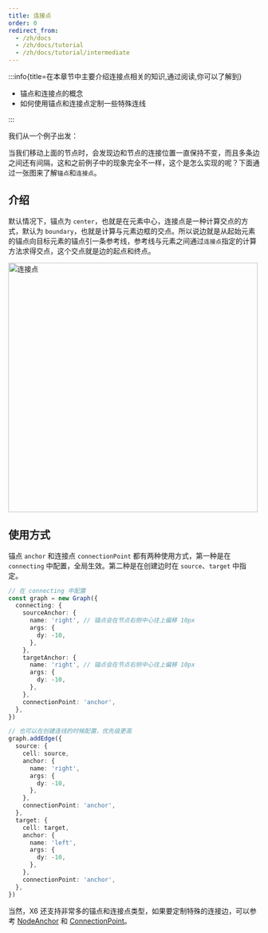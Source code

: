 ```yaml
---
title: 连接点
order: 0
redirect_from:
  - /zh/docs
  - /zh/docs/tutorial
  - /zh/docs/tutorial/intermediate
---
```


:::info{title=在本章节中主要介绍连接点相关的知识,通过阅读,你可以了解到}

- 锚点和连接点的概念
- 如何使用锚点和连接点定制一些特殊连线

:::

我们从一个例子出发：

<code id="connection-point-multi" src="@/src/tutorial/intermediate/connection-point/multi/index.tsx"></code>

当我们移动上面的节点时，会发现边和节点的连接位置一直保持不变，而且多条边之间还有间隔，这和之前例子中的现象完全不一样，这个是怎么实现的呢？下面通过一张图来了解`锚点`和`连接点`。

## 介绍

默认情况下，锚点为 `center`，也就是在元素中心，连接点是一种计算交点的方式，默认为 `boundary`，也就是计算与元素边框的交点。所以说边就是从起始元素的锚点向目标元素的锚点引一条参考线，参考线与元素之间通过`连接点`指定的计算方法求得交点，这个交点就是边的起点和终点。

<img src="https://gw.alipayobjects.com/mdn/rms_43231b/afts/img/A*RhX1SYh1K-QAAAAAAAAAAAAAARQnAQ" alt="连接点" width="500" />

## 使用方式

锚点 `anchor` 和连接点 `connectionPoint` 都有两种使用方式，第一种是在 `connecting` 中配置，全局生效。第二种是在创建边时在 `source`、`target` 中指定。

```ts
// 在 connecting 中配置
const graph = new Graph({
  connecting: {
    sourceAnchor: {
      name: 'right', // 锚点会在节点右侧中心往上偏移 10px
      args: {
        dy: -10,
      },
    },
    targetAnchor: {
      name: 'right', // 锚点会在节点右侧中心往上偏移 10px
      args: {
        dy: -10,
      },
    },
    connectionPoint: 'anchor',
  },
})

// 也可以在创建连线的时候配置，优先级更高
graph.addEdge({
  source: {
    cell: source,
    anchor: {
      name: 'right',
      args: {
        dy: -10,
      },
    },
    connectionPoint: 'anchor',
  },
  target: {
    cell: target,
    anchor: {
      name: 'left',
      args: {
        dy: -10,
      },
    },
    connectionPoint: 'anchor',
  },
})
```

当然，X6 还支持非常多的锚点和连接点类型，如果要定制特殊的连接边，可以参考 [NodeAnchor](/zh/docs/api/registry/node-anchor) 和 [ConnectionPoint](/zh/docs/api/registry/connection-point)。
